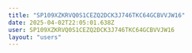 ```yaml
---
title: "SP109XZKRVQ0S1CEZQ2DCK3J746TKC64GCBVVJW16"
date: 2025-04-02T22:05:01.638Z
user: SP109XZKRVQ0S1CEZQ2DCK3J746TKC64GCBVVJW16
layout: "users"
---
```

    